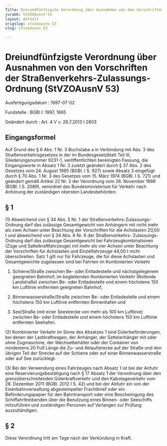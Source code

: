 ```yaml
---
Title: Dreiundfünfzigste Verordnung über Ausnahmen von den Vorschriften der Straßenverkehrs-Zulassungs-Ordnung
jurabk: StVZOAusnV 53
layout: default
origslug: stvzoausnv_53
slug: stvzoausnv_53

---
```


# Dreiundfünfzigste Verordnung über Ausnahmen von den Vorschriften der Straßenverkehrs-Zulassungs-Ordnung (StVZOAusnV 53)

Ausfertigungsdatum
:   1997-07-02

Fundstelle
:   BGBl I: 1997, 1665

Geändert durch
:   Art. 4 V v. 26.7.2013 I 2803



## Eingangsformel

Auf Grund des § 6 Abs. 1 Nr. 3 Buchstabe a in Verbindung mit Abs. 3
des Straßenverkehrsgesetzes in der im Bundesgesetzblatt Teil III,
Gliederungsnummer 9231-1, veröffentlichten bereinigten Fassung, die
Eingangsworte in Absatz 1 Nr. 3 zuletzt geändert durch § 37 Abs. 2 des
Gesetzes vom 24. August 1965 (BGBl. I S. 927) sowie Absatz 3 eingefügt
durch § 70 Abs. 1 Nr. 3 des Gesetzes vom 15. März 1974 (BGBl. I S.
721) und geändert gemäß Artikel 22 Nr. 3 der Verordnung vom 26.
November 1986 (BGBl. I S. 2089), verordnet das Bundesministerium für
Verkehr nach Anhörung der zuständigen obersten Landesbehörden:


## § 1

(1) Abweichend von § 34 Abs. 5 Nr. 1 der Straßenverkehrs-Zulassungs-
Ordnung darf das zulässige Gesamtgewicht von Anhängern mit nicht mehr
als zwei Achsen unter Beachtung der Vorschriften für die Achslasten
20,00 t und abweichend von § 34 Abs. 6 Nr. 6 der Straßenverkehrs-
Zulassungs-Ordnung darf das zulässige Gesamtgewicht bei
Fahrzeugkombinationen (Züge und Sattelkraftfahrzeuge) mit mehr als
vier Achsen unter Beachtung der Vorschriften für Achslasten und
Einzelfahrzeuge 44,00 t nicht überschreiten. Satz 1 gilt nur für
Fahrzeuge, die für diese Achslasten und Gesamtgewichte zugelassen sind
bei Fahrten im Kombinierten Verkehr

1.  Schiene/Straße zwischen Be- oder Entladestelle und nächstgelegenem
    geeigneten Bahnhof; im begleitenden Kombinierten Verkehr (Rollende
    Landstraße) zwischen Be- oder Entladestelle und einem höchstens 150 km
    Luftlinie entfernten geeigneten Bahnhof,


2.  Binnenwasserstraße/Straße zwischen Be- oder Entladestelle und einem
    höchstens 150 km Luftlinie entfernten Binnenhafen und


3.  See/Straße (mit einer Seestrecke von mehr als 100 km Luftlinie)
    zwischen Be- oder Entladestelle und einem höchstens 150 km Luftlinie
    entfernten Seehafen.




(2) Kombinierter Verkehr im Sinne des Absatzes 1 sind
Güterbeförderungen, bei denen der Lastkraftwagen, der Anhänger, der
Sattelanhänger mit oder ohne Zugmaschine, der Wechselbehälter oder der
Container von mindestens 20 Fuß Länge die Zu- und Ablaufstrecke auf
der Straße und den übrigen Teil der Strecke auf der Schiene oder auf
einer Binnenwasserstraße oder auf See zurücklegt.

(3) Bei der Verwendung eines Fahrzeuges nach Absatz 1 ist bei der
Anfuhr eine Reservierungsbestätigung nach § 17 Absatz 1 der Verordnung
über den grenzüberschreitenden Güterkraftverkehr und den
Kabotageverkehr vom 28. Dezember 2011 (BGBl. 2012 I S. 42) und bei der
Abfuhr ein von der Eisenbahnverwaltung abgestempelter Frachtbrief oder
ein Beförderungspapier für den Bahntransport oder eine Bescheinigung
des Schiffahrttreibenden über die Benutzung eines Binnen- oder
Seeschiffs mitzuführen und zuständigen Personen auf Verlangen zur
Prüfung auszuhändigen.


## § 2

Diese Verordnung tritt am Tage nach der Verkündung in Kraft.

